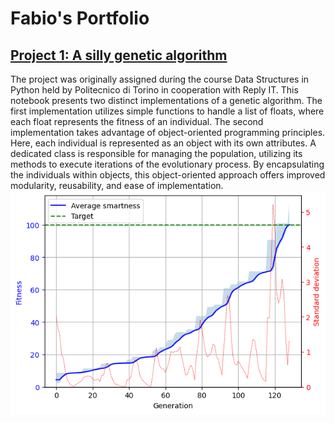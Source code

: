 # Fabio's Portfolio

## [Project 1: A silly genetic algorithm](https://github.com/FabioNicotra/FabiosPortfolio/blob/main/01_GeneticAlgorithm/GeneticAlgorithm.ipynb)

The project was originally assigned during the course Data Structures in Python held by Politecnico di Torino in cooperation with Reply IT.
This notebook presents two distinct implementations of a genetic algorithm. The first implementation utilizes simple functions to handle a list of floats, where each float represents the fitness of an individual.
The second implementation takes advantage of object-oriented programming principles. Here, each individual is represented as an object with its own attributes. A dedicated class is responsible for managing the population, utilizing its methods to execute iterations of the evolutionary process. By encapsulating the individuals within objects, this object-oriented approach offers improved modularity, reusability, and ease of implementation.
![alt](https://github.com/FabioNicotra/FabiosPortfolio/blob/01d3e66763e41622857254d9ea9fdf07364bb109/01_GeneticAlgorithm/FitnessVsIter.png?raw=true)
